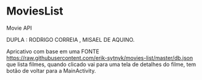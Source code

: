 # MoviesList
Movie API

DUPLA : RODRIGO CORREIA , MISAEL DE AQUINO.

Apricativo com base em uma FONTE https://raw.githubusercontent.com/erik-sytnyk/movies-list/master/db.json que lista filmes, quando clicado vai para uma tela de detalhes
do filme, tem botão de voltar para a MainActivity.
